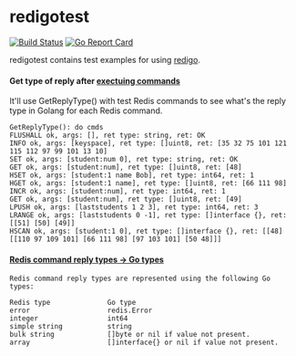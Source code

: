 # redigotest

[![Build Status](https://travis-ci.org/northbright/redigotest.svg?branch=master)](https://travis-ci.org/northbright/redigotest)
[![Go Report Card](https://goreportcard.com/badge/github.com/northbright/redigotest)](https://goreportcard.com/report/github.com/northbright/redigotest)

redigotest contains test examples for using [redigo](https://github.com/garyburd/redigo).

#### Get type of reply after [exectuing commands](https://godoc.org/github.com/garyburd/redigo/redis#hdr-Executing_Commands)
It'll use GetReplyType() with test Redis commands to see what's the reply type in Golang for each Redis command.

    GetReplyType(): do cmds
    FLUSHALL ok, args: [], ret type: string, ret: OK
    INFO ok, args: [keyspace], ret type: []uint8, ret: [35 32 75 101 121 115 112 97 99 101 13 10]
    SET ok, args: [student:num 0], ret type: string, ret: OK
    GET ok, args: [student:num], ret type: []uint8, ret: [48]
    HSET ok, args: [student:1 name Bob], ret type: int64, ret: 1
    HGET ok, args: [student:1 name], ret type: []uint8, ret: [66 111 98]
    INCR ok, args: [student:num], ret type: int64, ret: 1
    GET ok, args: [student:num], ret type: []uint8, ret: [49]
    LPUSH ok, args: [laststudents 1 2 3], ret type: int64, ret: 3
    LRANGE ok, args: [laststudents 0 -1], ret type: []interface {}, ret: [[51] [50] [49]]
    HSCAN ok, args: [student:1 0], ret type: []interface {}, ret: [[48] [[110 97 109 101] [66 111 98] [97 103 101] [50 48]]]

#### [Redis command reply types -> Go types](https://godoc.org/github.com/garyburd/redigo/redis#hdr-Executing_Commands)
    Redis command reply types are represented using the following Go types:

    Redis type              Go type
    error                   redis.Error
    integer                 int64
    simple string           string
    bulk string             []byte or nil if value not present.
    array                   []interface{} or nil if value not present.

